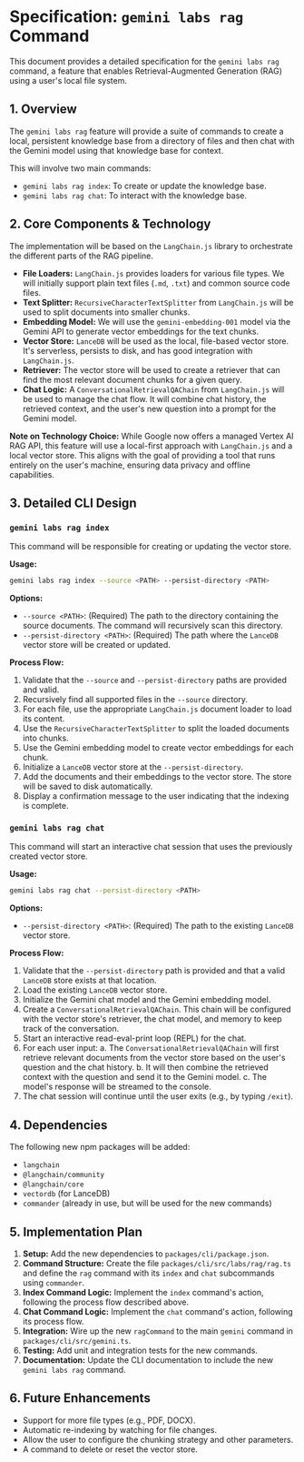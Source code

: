 # Specification: `gemini labs rag` Command

This document provides a detailed specification for the `gemini labs rag` command, a feature that enables Retrieval-Augmented Generation (RAG) using a user's local file system.

## 1. Overview

The `gemini labs rag` feature will provide a suite of commands to create a local, persistent knowledge base from a directory of files and then chat with the Gemini model using that knowledge base for context.

This will involve two main commands:
- `gemini labs rag index`: To create or update the knowledge base.
- `gemini labs rag chat`: To interact with the knowledge base.

## 2. Core Components & Technology

The implementation will be based on the `LangChain.js` library to orchestrate the different parts of the RAG pipeline.

- **File Loaders:** `LangChain.js` provides loaders for various file types. We will initially support plain text files (`.md`, `.txt`) and common source code files.
- **Text Splitter:** `RecursiveCharacterTextSplitter` from `LangChain.js` will be used to split documents into smaller chunks.
- **Embedding Model:** We will use the `gemini-embedding-001` model via the Gemini API to generate vector embeddings for the text chunks.
- **Vector Store:** `LanceDB` will be used as the local, file-based vector store. It's serverless, persists to disk, and has good integration with `LangChain.js`.
- **Retriever:** The vector store will be used to create a retriever that can find the most relevant document chunks for a given query.
- **Chat Logic:** A `ConversationalRetrievalQAChain` from `LangChain.js` will be used to manage the chat flow. It will combine chat history, the retrieved context, and the user's new question into a prompt for the Gemini model.

**Note on Technology Choice:** While Google now offers a managed Vertex AI RAG API, this feature will use a local-first approach with `LangChain.js` and a local vector store. This aligns with the goal of providing a tool that runs entirely on the user's machine, ensuring data privacy and offline capabilities.


## 3. Detailed CLI Design

### `gemini labs rag index`

This command will be responsible for creating or updating the vector store.

**Usage:**
```bash
gemini labs rag index --source <PATH> --persist-directory <PATH>
```

**Options:**
- `--source <PATH>`: (Required) The path to the directory containing the source documents. The command will recursively scan this directory.
- `--persist-directory <PATH>`: (Required) The path where the `LanceDB` vector store will be created or updated.

**Process Flow:**
1. Validate that the `--source` and `--persist-directory` paths are provided and valid.
2. Recursively find all supported files in the `--source` directory.
3. For each file, use the appropriate `LangChain.js` document loader to load its content.
4. Use the `RecursiveCharacterTextSplitter` to split the loaded documents into chunks.
5. Use the Gemini embedding model to create vector embeddings for each chunk.
6. Initialize a `LanceDB` vector store at the `--persist-directory`.
7. Add the documents and their embeddings to the vector store. The store will be saved to disk automatically.
8. Display a confirmation message to the user indicating that the indexing is complete.

### `gemini labs rag chat`

This command will start an interactive chat session that uses the previously created vector store.

**Usage:**
```bash
gemini labs rag chat --persist-directory <PATH>
```

**Options:**
- `--persist-directory <PATH>`: (Required) The path to the existing `LanceDB` vector store.

**Process Flow:**
1. Validate that the `--persist-directory` path is provided and that a valid `LanceDB` store exists at that location.
2. Load the existing `LanceDB` vector store.
3. Initialize the Gemini chat model and the Gemini embedding model.
4. Create a `ConversationalRetrievalQAChain`. This chain will be configured with the vector store's retriever, the chat model, and memory to keep track of the conversation.
5. Start an interactive read-eval-print loop (REPL) for the chat.
6. For each user input:
    a. The `ConversationalRetrievalQAChain` will first retrieve relevant documents from the vector store based on the user's question and the chat history.
    b. It will then combine the retrieved context with the question and send it to the Gemini model.
    c. The model's response will be streamed to the console.
7. The chat session will continue until the user exits (e.g., by typing `/exit`).

## 4. Dependencies

The following new npm packages will be added:
- `langchain`
- `@langchain/community`
- `@langchain/core`
- `vectordb` (for LanceDB)
- `commander` (already in use, but will be used for the new commands)

## 5. Implementation Plan

1. **Setup:** Add the new dependencies to `packages/cli/package.json`.
2. **Command Structure:** Create the file `packages/cli/src/labs/rag/rag.ts` and define the `rag` command with its `index` and `chat` subcommands using `commander`.
3. **Index Command Logic:** Implement the `index` command's action, following the process flow described above.
4. **Chat Command Logic:** Implement the `chat` command's action, following its process flow.
5. **Integration:** Wire up the new `ragCommand` to the main `gemini` command in `packages/cli/src/gemini.ts`.
6. **Testing:** Add unit and integration tests for the new commands.
7. **Documentation:** Update the CLI documentation to include the new `gemini labs rag` command.

## 6. Future Enhancements

- Support for more file types (e.g., PDF, DOCX).
- Automatic re-indexing by watching for file changes.
- Allow the user to configure the chunking strategy and other parameters.
- A command to delete or reset the vector store.
